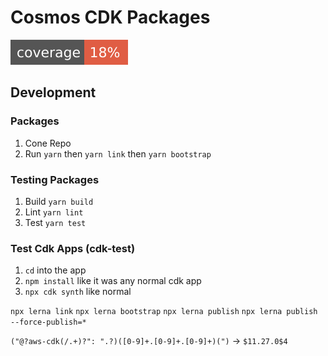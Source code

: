 # Cosmos CDK Packages

![coverage](shields/coverage.svg)

## Development

### Packages

1. Cone Repo
2. Run `yarn` then `yarn link` then `yarn bootstrap`

### Testing Packages

1.  Build `yarn build`
2.  Lint `yarn lint`
3.  Test `yarn test`

### Test Cdk Apps (cdk-test)

1. `cd` into the app
2. `npm install` like it was any normal cdk app
3. `npx cdk synth` like normal

<!-- FIXME: -->

`npx lerna link`
`npx lerna bootstrap`
`npx lerna publish`
`npx lerna publish --force-publish=*`

`("@?aws-cdk(/.+)?": ".?)([0-9]+.[0-9]+.[0-9]+)(")` -> `$11.27.0$4`
